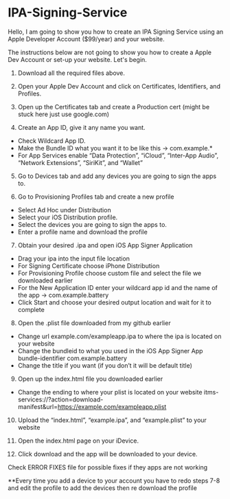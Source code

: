 # IPA-Signing-Service

Hello, I am going to show you how to create an IPA Signing Service using an Apple Developer Account ($99/year) and your website.

The instructions below are not going to show you how to create a Apple Dev Account or set-up your website. Let's begin.

1. Download all the required files above.

2. Open your Apple Dev Account and click on Certificates, Identifiers, and Profiles.

3. Open up the Certificates tab and create a Production cert (might be stuck here just use google.com)

4. Create an App ID, give it any name you want. 
 - Check Wildcard App ID. 
 - Make the Bundle ID what you want it to be like this -> com.example.*
 - For App Services enable “Data Protection”, “iCloud”, “Inter-App Audio”, “Network Extensions”, “SiriKit”, and “Wallet”

5. Go to Devices tab and add any devices you are going to sign the apps to.

6. Go to Provisioning Profiles tab and create a new profile
 - Select Ad Hoc under Distribution
 - Select your iOS Distribution profile. 
 - Select the devices you are going to sign the apps to.
 - Enter a profile name and download the profile

7. Obtain your desired .ipa and open iOS App Signer Application
 - Drag your ipa into the input file location
 - For Signing Certificate choose iPhone Distribution
 - For Provisioning Profile choose custom file and select the file we downloaded earlier
 - For the New Application ID enter your wildcard app id and the name of the app -> com.example.battery
 - Click Start and choose your desired output location and wait for it to complete

8. Open the .plist file downloaded from my github earlier
 - Change <key>url</key> <string>example.com/exampleapp.ipa</string> to where the ipa is located on your website
 - Change the bundleid to what you used in the iOS App Signer App <key>bundle-identifier</key> <string>com.example.battery</string>
 - Change the title if you want (if you don’t it will be default title)

9. Open up the index.html file you downloaded earlier
 - Change the ending to where your plist is located on your website itms-services://?action=download-manifest&url=https://example.com/exampleapp.plist

10. Upload the “index.html”, “example.ipa”, and “example.plist” to your website

11. Open the index.html page on your iDevice.

12. Click download and the app will be downloaded to your device.

Check ERROR FIXES file for possible fixes if they apps are not working

**Every time you add a device to your account you have to redo steps 7-8 and edit the profile to add the devices then re download the profile
